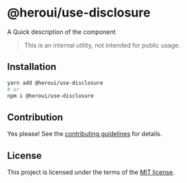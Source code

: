 # @heroui/use-disclosure

A Quick description of the component

> This is an internal utility, not intended for public usage.

## Installation

```sh
yarn add @heroui/use-disclosure
# or
npm i @heroui/use-disclosure
```

## Contribution

Yes please! See the
[contributing guidelines](https://github.com/frontio-ai/heroui/blob/master/CONTRIBUTING.md)
for details.

## License

This project is licensed under the terms of the
[MIT license](https://github.com/frontio-ai/heroui/blob/master/LICENSE).
